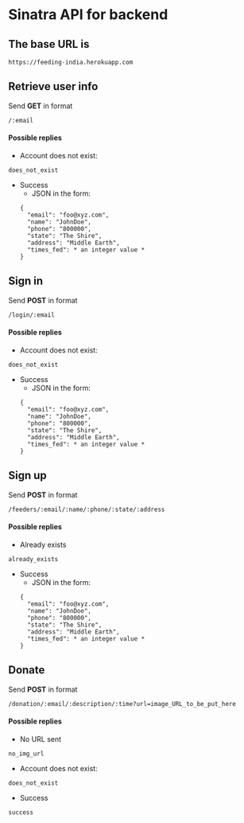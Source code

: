 # Sinatra API for backend


## The base URL is
```
https://feeding-india.herokuapp.com
```

## Retrieve user info
Send <b>GET</b> in format
```
/:email
```
#### Possible replies
* Account does not exist:
```
does_not_exist
```
* Success
	- JSON in the form:
	```
	{
	  "email": "foo@xyz.com",
	  "name": "JohnDoe",
	  "phone": "800000",
	  "state": "The Shire",
	  "address": "Middle Earth",
	  "times_fed": * an integer value *
	}
	```


## Sign in
Send <b>POST</b> in format
```
/login/:email
```
#### Possible replies
* Account does not exist:
```
does_not_exist
```
* Success
	- JSON in the form:
	```
	{
	  "email": "foo@xyz.com",
	  "name": "JohnDoe",
	  "phone": "800000",
	  "state": "The Shire",
	  "address": "Middle Earth",
	  "times_fed": * an integer value *
	}
	```


## Sign up
Send <b>POST</b> in format
```
/feeders/:email/:name/:phone/:state/:address
```
#### Possible replies
* Already exists
```
already_exists
```
* Success
	- JSON in the form:
	```
	{
	  "email": "foo@xyz.com",
	  "name": "JohnDoe",
	  "phone": "800000",
	  "state": "The Shire",
	  "address": "Middle Earth",
	  "times_fed": * an integer value *
	}
	```


## Donate
Send <b>POST</b> in format
```
/donation/:email/:description/:time?url=image_URL_to_be_put_here
```
#### Possible replies
* No URL sent
```
no_img_url
```
* Account does not exist:
```
does_not_exist
```
* Success
```
success
```
